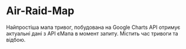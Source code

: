 # Air-Raid-Map
Найпростіша мапа тривог, побудована на Google Charts API отримує актуальні дані з API єМапа в момент запиту. Містить час тривоги та відбою.
